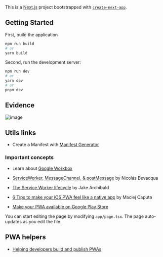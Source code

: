 This is a [Next.js](https://nextjs.org/) project bootstrapped with [`create-next-app`](https://github.com/vercel/next.js/tree/canary/packages/create-next-app).

## Getting Started
First, build the application

```bash
npm run build
# or
yarn build
```
Second, run the development server:

```bash
npm run dev
# or
yarn dev
# or
pnpm dev
```
## Evidence 
![image](https://github.com/Samuel0023/Next-PWA-template/assets/38141029/9191782d-4072-4e54-9b35-0e8005381aee)

## Utils links
- Create a Manifest with [Manifest Generator](https://www.simicart.com/manifest-generator.html/)

### Important concepts

- Learn about [Google Workbox](https://developer.chrome.com/docs/workbox/what-is-workbox/)

- [ServiceWorker, MessageChannel, & postMessage](https://ponyfoo.com/articles/serviceworker-messagechannel-postmessage) by Nicolás Bevacqua

- [The Service Worker lifecycle](https://web.dev/service-worker-lifecycle/) by Jake Archibald

- [6 Tips to make your iOS PWA feel like a native app](https://www.netguru.com/blog/pwa-ios) by Maciej Caputa

- [Make your PWA available on Google Play Store](https://www.netguru.com/blog/make-your-pwa-available-on-google-play-store)

You can start editing the page by modifying `app/page.tsx`. The page auto-updates as you edit the file.

## PWA helpers

- [Helping developers build and publish PWAs ](https://www.pwabuilder.com)
